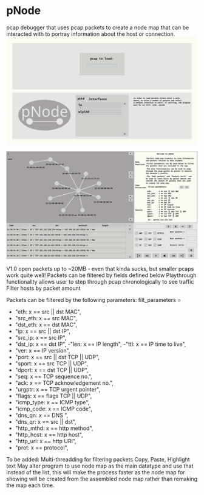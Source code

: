 # pNode
pcap debugger that uses pcap packets to create a node map
that can be interacted with to portray information about
the host or connection.
![image 1](1.png)

![image 2](2.png)

V1.0
open packets up to ~20MB - even that kinda sucks, but smaller pcaps work quite well!
Packets can be filtered by fields defined below
Playthrough functionality allows user to step through pcap chronologically to see traffic
Filter hosts by packet amount

Packets can be filtered by the following parameters:
filt_parameters = 
- "eth:       x == src || dst MAC",
- "src_eth:   x == src MAC",
- "dst_eth:   x == dst MAC",
- "ip:        x == src || dst IP",
- "src_ip:    x == src IP",
- "dst_ip:    x == dst IP",
 -"len:       x == IP length",
 -"ttl:       x == IP time to live",
- "ver:       x == IP version",
- "port:      x == src || dst TCP || UDP",
- "sport:     x == src TCP || UDP",
- "dport:     x == dst TCP || UDP",
- "seq:       x == TCP sequence no.",
- "ack:       x == TCP acknowledgement no.",
- "urgptr:    x == TCP urgent pointer",
- "flags:     x == flags TCP || UDP",
- "icmp_type: x == ICMP type",
- "icmp_code: x == ICMP code",
- "dns_qn:    x == DNS ",
- "dns_qr:    x == src || dst",
- "http_mthd: x == http method",
- "http_host: x == http host",
- "http_uri:  x == http URI",
- "prot:      x == protocol",

To be added:
Multi-threadding for filtering packets
Copy, Paste, Highlight text
May alter program to use node map as the main datatype and use that instead of the list,
this will make the process faster as the node map for showing will be created from the assembled
node map rather than remaking the map each time.
